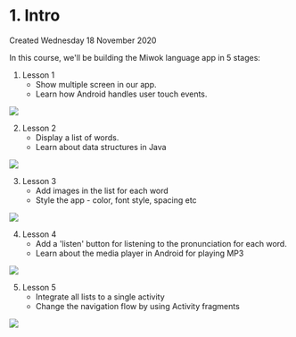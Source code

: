 # 1. Intro
Created Wednesday 18 November 2020

In this course, we'll be building the Miwok language app in 5 stages:

1. Lesson 1
	* Show multiple screen in our app.
	* Learn how Android handles user touch events.

![](./1._Intro/pasted_image.png)

2. Lesson 2
	* Display a list of words.
	* Learn about data structures in Java

![](./1._Intro/pasted_image002.png)

3. Lesson 3
	* Add images in the list for each word
	* Style the app - color, font style, spacing etc

![](./1._Intro/pasted_image003.png)

4. Lesson 4
	* Add a 'listen' button for listening to the pronunciation for each word.
	* Learn about the media player in Android for playing MP3

![](./1._Intro/pasted_image001.png)

5. Lesson 5
	* Integrate all lists to a single activity
	* Change the navigation flow by using Activity fragments

![](./1._Intro/pasted_image004.png)

